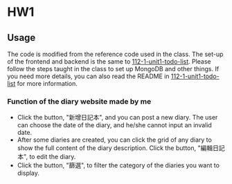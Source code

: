 # HW1

## Usage

The code is modified from the reference code used in the class. The set-up of the frontend and backend is the same to [112-1-unit1-todo-list](https://github.com/ntuee-web-programming/112-1-unit1-todo-list). Please follow the steps taught in the class to set up MongoDB and other things. If you need more details, you can also read the README in [112-1-unit1-todo-list](https://github.com/ntuee-web-programming/112-1-unit1-todo-list) for more information.

### Function of the diary website made by me

* Click the button, "新增日記本", and you can post a new diary. The user can choose the date of the diary, and he/she cannot input an invalid date.
* After some diaries are created, you can click the grid of any diary to show the full content of the diary description. Click the button, "編輯日記本", to edit the diary.
* Click the button, "篩選", to filter the category of the diaries you want to display.
